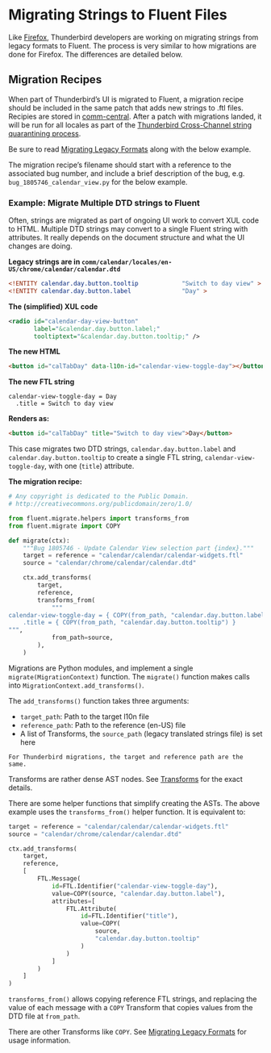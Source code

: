 # Migrating Strings to Fluent Files

Like [Firefox](https://firefox-source-docs.mozilla.org/l10n/migrations/index.html),
Thunderbird developers are working on migrating strings from legacy formats to
Fluent. The process is very similar to how migrations are done for Firefox. The
differences are detailed below.

## Migration Recipes

When part of Thunderbird’s UI is migrated to Fluent, a migration recipe should
be included in the same patch that adds new strings to .ftl files. Recipies are
stored in [comm-central](https://hg.mozilla.org/comm-central/file/tip/python/l10n/tb_fluent_migrations).
After a patch with migrations landed, it will be run for all locales as part of
the [Thunderbird Cross-Channel string quarantining process](cross_channel.md).

Be sure to read [Migrating Legacy Formats](https://firefox-source-docs.mozilla.org/l10n/migrations/legacy.html)
along with the below example.

The migration recipe’s filename should start with a reference to the associated
bug number, and include a brief description of the bug, e.g. `bug_1805746_calendar_view.py`
for the below example.

### Example: Migrate Multiple DTD strings to Fluent

Often, strings are migrated as part of ongoing UI work to convert XUL code
to HTML. Multiple DTD strings may convert to a single Fluent string with
attributes. It really depends on the document structure and what the UI changes
are doing.

**Legacy strings are in `comm/calendar/locales/en-US/chrome/calendar/calendar.dtd`**

```dtd
<!ENTITY calendar.day.button.tooltip            "Switch to day view" >
<!ENTITY calendar.day.button.label              "Day" >
```

**The (simplified) XUL code**

```xml
<radio id="calendar-day-view-button"
       label="&calendar.day.button.label;"
       tooltiptext="&calendar.day.button.tooltip;" />
```

**The new HTML**

```html
<button id="calTabDay" data-l10n-id="calendar-view-toggle-day"></button>
```

**The new FTL string**

```fluent
calendar-view-toggle-day = Day
  .title = Switch to day view
```

**Renders as:**

```html
<button id="calTabDay" title="Switch to day view">Day</button>
```

This case migrates two DTD strings, `calendar.day.button.label` and `calendar.day.button.tooltip`
to create a single FTL string, `calendar-view-toggle-day`, with one (`title`)
attribute.

**The migration recipe:**

```python
# Any copyright is dedicated to the Public Domain.
# http://creativecommons.org/publicdomain/zero/1.0/

from fluent.migrate.helpers import transforms_from
from fluent.migrate import COPY

def migrate(ctx):
    """Bug 1805746 - Update Calendar View selection part {index}."""
    target = reference = "calendar/calendar/calendar-widgets.ftl"
    source = "calendar/chrome/calendar/calendar.dtd"

    ctx.add_transforms(
        target,
        reference,
        transforms_from(
            """
calendar-view-toggle-day = { COPY(from_path, "calendar.day.button.label") }
    .title = { COPY(from_path, "calendar.day.button.tooltip") }
""",
            from_path=source,
        ),
    )
```

Migrations are Python modules, and implement
a single `migrate(MigrationContext)` function. The `migrate()` function makes
calls into `MigrationContext.add_transforms()`.

The `add_transforms()` function takes three arguments:
- `target_path`: Path to the target l10n file
- `reference_path`: Path to the reference (en-US) file
- A list of Transforms, the `source_path` (legacy translated strings file) is
  set here

```{note}
For Thunderbird migrations, the target and reference path are the same.
```

Transforms are rather dense AST nodes. See
[Transforms](https://firefox-source-docs.mozilla.org/l10n/migrations/overview.html#transforms)
for the exact details.

There are some helper functions that simplify creating the ASTs. The above example uses the
`transforms_from()` helper function. It is equivalent to:

```python
target = reference = "calendar/calendar/calendar-widgets.ftl"
source = "calendar/chrome/calendar/calendar.dtd"

ctx.add_transforms(
    target,
    reference,
    [
        FTL.Message(
            id=FTL.Identifier("calendar-view-toggle-day"),
            value=COPY(source, "calendar.day.button.label"),
            attributes=[
                FTL.Attribute(
                    id=FTL.Identifier("title"),
                    value=COPY(
                        source,
                        "calendar.day.button.tooltip"
                    )
                )
            ]
        )
    ]
)
```

`transforms_from()` allows copying reference FTL strings, and replacing the value
of each message with a `COPY` Transform that copies values from the DTD file at
`from_path`.

There are other Transforms like `COPY`. See
[Migrating Legacy Formats](https://firefox-source-docs.mozilla.org/l10n/migrations/legacy.html)
for usage information.
